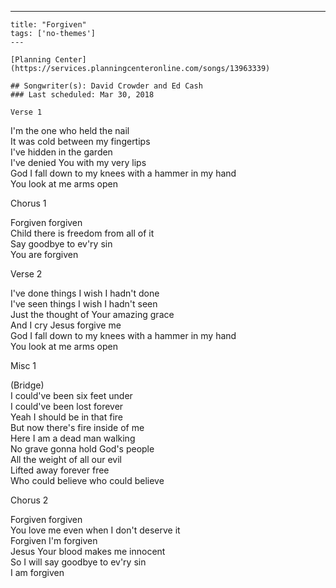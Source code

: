 ---
    title: "Forgiven"
    tags: ['no-themes']
    ---

    [Planning Center](https://services.planningcenteronline.com/songs/13963339)

    ## Songwriter(s): David Crowder and Ed Cash
    ### Last scheduled: Mar 30, 2018          

    Verse 1  
  
I'm the one who held the nail  
It was cold between my fingertips  
I've hidden in the garden  
I've denied You with my very lips  
God I fall down to my knees with a hammer in my hand  
You look at me arms open  
  
Chorus 1  
  
Forgiven forgiven  
Child there is freedom from all of it  
Say goodbye to ev'ry sin  
You are forgiven  
  
Verse 2  
  
I've done things I wish I hadn't done  
I've seen things I wish I hadn't seen  
Just the thought of Your amazing grace  
And I cry Jesus forgive me  
God I fall down to my knees with a hammer in my hand  
You look at me arms open  
  
Misc 1  
  
(Bridge)  
I could've been six feet under  
I could've been lost forever  
Yeah I should be in that fire  
But now there's fire inside of me  
Here I am a dead man walking  
No grave gonna hold God's people  
All the weight of all our evil  
Lifted away forever free  
Who could believe who could believe  
  
Chorus 2  
  
Forgiven forgiven  
You love me even when I don't deserve it  
Forgiven I'm forgiven  
Jesus Your blood makes me innocent  
So I will say goodbye to ev'ry sin  
I am forgiven
    